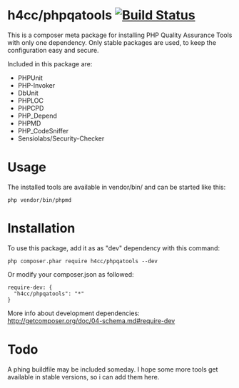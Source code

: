 h4cc/phpqatools [![Build Status](https://travis-ci.org/h4cc/phpqatools.png?branch=master)](https://travis-ci.org/h4cc/phpqatools)
==========

This is a composer meta package for installing PHP Quality Assurance Tools with only one dependency.
Only stable packages are used, to keep the configuration easy and secure.

Included in this package are:
- PHPUnit
- PHP-Invoker
- DbUnit
- PHPLOC
- PHPCPD
- PHP_Depend
- PHPMD
- PHP_CodeSniffer
- Sensiolabs/Security-Checker


# Usage

The installed tools are available in vendor/bin/ and can be started like this:

    php vendor/bin/phpmd


# Installation

To use this package, add it as as "dev" dependency with this command:

    php composer.phar require h4cc/phpqatools --dev

Or modify your composer.json as followed:

    require-dev: {
      "h4cc/phpqatools": "*"
    }

More info about development dependencies: http://getcomposer.org/doc/04-schema.md#require-dev


# Todo

A phing buildfile may be included someday.
I hope some more tools get available in stable versions, so i can add them here.

